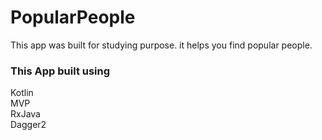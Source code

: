# PopularPeople
This app was built for studying purpose. it helps you find popular people.

### This App built using
Kotlin <br />
MVP <br />
RxJava <br />
Dagger2 <br />
